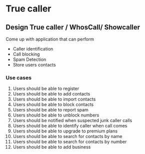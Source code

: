 # True caller

## Design True caller / WhosCall/ Showcaller

Come up with application that can perform  
* Caller identification  
* Call blocking  
* Spam Detection
* Store users contacts   

### Use cases

1. Users should be able to register
2. Users should be able to add contacts
3. Users should be able to import contacts  
4. Users should be able to block contacts
5. Users should be able to report spam
6. Users should be able to unblock numbers
7. Users should be notified when suspected junk caller calls
8. Users should be able to identify caller when call comes
9. Users should be able to upgrade to premium plans
10. Users should be able to search for contacts by name 
11. Users should be able to search for contacts by number
12. Users should be able to add business 
